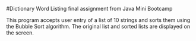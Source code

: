 #Dictionary Word Listing final assignment from Java Mini Bootcamp

This program accepts user entry of a list of 10 strings and sorts them using the Bubble Sort algorithm. The original list and sorted lists are displayed on the screen.
